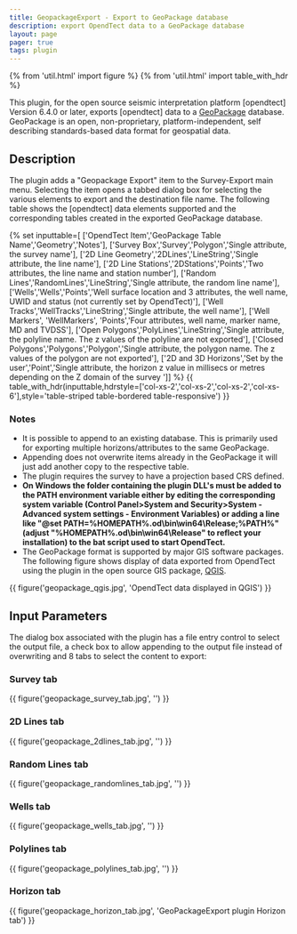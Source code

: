 ```yaml
---
title: GeopackageExport - Export to GeoPackage database
description: export OpendTect data to a GeoPackage database
layout: page
pager: true
tags: plugin
---
```


{% from 'util.html' import figure %}
{% from 'util.html' import table_with_hdr %}

This plugin, for the open source seismic interpretation platform [opendtect] Version 6.4.0 or later, exports [opendtect] data to a  [GeoPackage](https://www.geopackage.org/) database. GeoPackage is an open, non-proprietary, platform-independent, self describing standards-based data format for geospatial data.

## Description

The plugin adds a "Geopackage Export" item to the Survey-Export main menu. Selecting the item opens a tabbed dialog box for selecting the various elements to export and the destination file name. The following table shows the [opendtect] data elements supported and the corresponding tables created in the exported GeoPackage database.

{% set inputtable=[
['OpendTect Item','GeoPackage Table Name','Geometry','Notes'],
['Survey Box','Survey','Polygon','Single attribute, the survey name'],
['2D Line Geometry','2DLines','LineString','Single attribute, the line name'],
['2D Line Stations','2DStations','Points','Two attributes, the line name and station number'],
['Random Lines','RandomLines','LineString','Single attribute, the random line name'],
['Wells','Wells','Points','Well surface location and 3 attributes, the well name, UWID and status (not currently set by OpendTect)'],
['Well Tracks','WellTracks','LineString','Single attribute, the well name'],
['Well Markers', 'WellMarkers', 'Points','Four attributes, well name, marker name, MD and TVDSS'],
['Open Polygons','PolyLines','LineString','Single attribute, the polyline name. The z values of the polyline are not exported'],
['Closed Polygons','Polygons','Polygon','Single attribute, the polygon name. The z values of the polygon are not exported'],
['2D and 3D Horizons','Set by the user','Point','Single attribute, the horizon z value in millisecs or metres depending on the Z domain of the survey ']]
%}
{{ table_with_hdr(inputtable,hdrstyle=['col-xs-2','col-xs-2','col-xs-2','col-xs-6'],style='table-striped table-bordered table-responsive') }}

### Notes
-  It is possible to append to an existing database. This is primarily used for exporting multiple horizons/attributes to the same GeoPackage.
-  Appending does not overwrite items already in the GeoPackage it will just add another copy to the respective table. 
-  The plugin requires the survey to have a projection based CRS defined.
-  **On Windows the folder containing the plugin DLL's must be added to the PATH environment variable either by editing the corresponding system variable (Control Panel>System and Security>System - Advanced system settings - Environment Variables) or adding a line like "@set PATH=%HOMEPATH%\.od\bin\win64\Release;%PATH%" (adjust "%HOMEPATH%\.od\bin\win64\Release" to reflect your installation) to the bat script used to start OpendTect.**
-  The GeoPackage format is supported by major GIS software packages. The following figure shows display of data exported from OpendTect using the plugin in the open source GIS package, [QGIS](https://www.qgis.org/en/site/).

{{ figure('geopackage_qgis.jpg', 'OpendTect data displayed in QGIS') }}

## Input Parameters

The dialog box associated with the plugin has a file entry control to select the output file, a check box to allow appending to the output file instead of overwriting and 8 tabs to select the content to export:

### Survey tab

{{ figure('geopackage_survey_tab.jpg', '') }}

### 2D Lines tab

{{ figure('geopackage_2dlines_tab.jpg', '') }}

### Random Lines tab

{{ figure('geopackage_randomlines_tab.jpg', '') }}

### Wells tab

{{ figure('geopackage_wells_tab.jpg', '') }}

### Polylines tab

{{ figure('geopackage_polylines_tab.jpg', '') }}

### Horizon tab

{{ figure('geopackage_horizon_tab.jpg', 'GeoPackageExport plugin Horizon tab') }}


